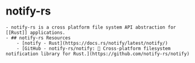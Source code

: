 # notify-rs
	- notify-rs is a cross platform file system API abstraction for [[Rust]] applications.
	- ## notify-rs Resources
		- [notify - Rust](https://docs.rs/notify/latest/notify/)
		- [GitHub - notify-rs/notify: 🔭 Cross-platform filesystem notification library for Rust.](https://github.com/notify-rs/notify)